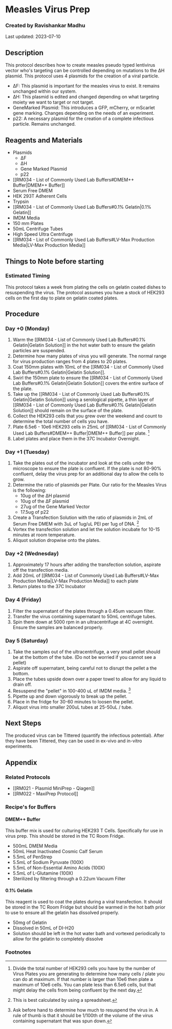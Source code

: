 # Measles Virus Prep
### Created by Ravishankar Madhu
Last updated: 2023-07-10

## Description
This protocol describes how to create measles pseudo typed lentivirus vector who's targeting can be controlled depending on mutations to the ΔH plasmid. This protocol uses 4 plasmids for the creation of a viral particle. 
- ΔF: This plasmid is important for the measles virus to exist. It remains unchanged within our system.
- ΔH: This plasmid is edited and changed depending on what targeting moiety we want to target or not target. 
- GeneMarked Plasmid: This introduces a GFP, mCherry, or mScarlet gene marking. Changes depending on the needs of an experiment. 
- p22: A necessary plasmid for the creation of a complete infectious particle. Remains unchanged. 

## Reagents and Materials 
- Plasmids
	- ΔF
	- ΔH
	- Gene Marked Plasmid
	- p22
- [[RM034 - List of Commonly Used Lab Buffers#DMEM++ Buffer|DMEM++ Buffer]]
- Serum Free DMEM
- HEK 293T Adherent Cells
- Trypsin
- [[RM034 - List of Commonly Used Lab Buffers#0.1% Gelatin|0.1% Gelatin]]
- IMDM Media
- 150 mm Plates
- 50mL Centrifuge Tubes
- High Speed Ultra Centrifuge
- [[RM034 - List of Commonly Used Lab Buffers#LV-Max Production Media|LV-Max Production Media]]

## Things to Note before starting
### Estimated Timing
This protocol takes a week from plating the cells on gelatin coated dishes to resuspending the virus. The protocol assumes you have a stock of HEK293 cells on the first day to plate on gelatin coated plates. 


## Procedure
### Day +0 (Monday)
1. Warm the [[RM034 - List of Commonly Used Lab Buffers#0.1% Gelatin|Gelatin Solution]] in the hot water bath to ensure the gelatin particles are suspended.
2. Determine how many plates of virus you will generate. The normal range for virus production ranges from 4 plates to 20 plates. 
3. Coat 150mm plates with 10mL of the [[RM034 - List of Commonly Used Lab Buffers#0.1% Gelatin|Gelatin Solution]]. 
4. Swirl the 150mm plate to ensure the [[RM034 - List of Commonly Used Lab Buffers#0.1% Gelatin|Gelatin Solution]] covers the entire surface of the plate.
5. Take up the [[RM034 - List of Commonly Used Lab Buffers#0.1% Gelatin|Gelatin Solution]] using a serological pipette, a thin layer of [[RM034 - List of Commonly Used Lab Buffers#0.1% Gelatin|Gelatin Solution]] should remain on the surface of the plate. 
6. Collect the HEK293 cells that you grew over the weekend and count to determine the total number of cells you have. 
7. Plate 6.5e6 - 10e6 HEK293 cells in 25mL of [[RM034 - List of Commonly Used Lab Buffers#DMEM++ Buffer|DMEM++ Buffer]] per plate. [^1]
8. Label plates and place them in the 37C Incubator Overnight. 

### Day +1 (Tuesday)
1. Take the plates out of the incubator and look at the cells under the microscope to ensure the plate is confluent. If the plate is not 80-90% confluent, delay the virus prep for an additional day to allow the cells to grow. 
2. Determine the ratio of plasmids per Plate. Our ratio for the Measles Virus is the following:
	- 10ug of the ΔH plasmid
	- 10ug of the ΔF plasmid
	- 27ug of the Gene Marked Vector
	- 17.5ug of p22
3. Create a Transfection Solution with the ratio of plasmids in 2mL of Serum Free DMEM with 3uL of 1ug/uL PEI per 1ug of DNA. [^2]
4. Vortex the transfection solution and let the solution incubate for 10-15 minutes at room temperature.
5. Aliquot solution dropwise onto the plates.

### Day +2 (Wednesday)
1. Approximately 17 hours after adding the transfection solution, aspirate off the transfection media. 
2. Add 20mL of [[RM034 - List of Commonly Used Lab Buffers#LV-Max Production Media|LV-Max Production Media]] to each plate
3. Return plates to the 37C Incubator

### Day 4 (Friday)
1. Filter the supernatant of the plates through a 0.45um vacuum filter. 
2. Transfer the virus containing supernatant to 50mL centrifuge tubes.
3. Spin them down at 5000 rpm in an ultracentrifuge at 4C overnight. Ensure the samples are balanced properly. 

### Day 5 (Saturday)
1. Take the samples out of the ultracentrifuge, a very small pellet should be at the bottom of the tube. (Do not be worried if you cannot see a pellet)
2. Aspirate off supernatant, being careful not to disrupt the pellet a the bottom. 
3. Place the tubes upside down over a paper towel to allow for any liquid to drain off.
4. Resuspend the "pellet" in 100-400 uL of IMDM media. [^3]
5. Pipette up and down vigorously to break up the pellet.
6. Place in the fridge for 30-60 minutes to loosen the pellet.
7. Aliquot virus into smaller 200uL tubes at 25-50uL / tube. 

## Next Steps
The produced virus can be Tittered (quantify the infectious potential). After they have been Tittered, they can be used in ex-vivo and in-vitro experiments. 


## Appendix

### Related Protocols
- [[RM021 - Plasmid MiniPrep - Qiagen]]
- [[RM022 - MaxiPrep Protocol]]

### Recipe's for Buffers
#### DMEM++ Buffer

This buffer mix is used for culturing HEK293 T Cells. Specifically for use in virus prep. This should be stored in the TC Room Fridge.

- 500mL DMEM Media
- 50mL Heat Inactivated Cosmic Calf Serum
- 5.5mL of PenStrep
- 5.5mL of Sodium Pyruvate (100X)
- 5.5mL of Non-Essential Amino Acids (100X)
- 5.5mL of L-Glutamine (100X)
- Sterilized by filtering through a 0.22um Vacuum Filter

#### 0.1% Gelatin

This reagent is used to coat the plates during a viral transfection. It should be stored in the TC Room Fridge but should be warmed in the hot bath prior to use to ensure all the gelatin has dissolved properly.

- 50mg of Gelatin
- Dissolved in 50mL of DI-H20
- Solution should be left in the hot water bath and vortexed periodically to allow for the gelatin to completely dissolve


### Footnotes
[^1]: Divide the total number of HEK293 cells you have by the number of Virus Plates you are generating to determine how many cells / plate you can do at maximum. If that number is larger than 10e6 then plate a maximum of 10e6 cells. You can plate less than 6.5e6 cells, but that might delay the cells from being confluent by the next day. 

[^2]: This is best calculated by using a spreadsheet.  

[^3]: Ask before hand to determine how much to resuspend the virus in. A rule of thumb is that it should be 1/100th of the volume of the virus containing supernatant that was spun down. 